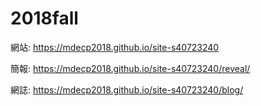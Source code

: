 # 2018fall

網站: https://mdecp2018.github.io/site-s40723240

簡報: https://mdecp2018.github.io/site-s40723240/reveal/

網誌: https://mdecp2018.github.io/site-s40723240/blog/
